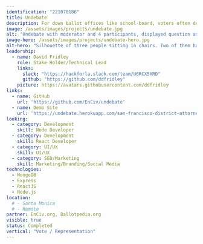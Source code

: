 ```yaml
---
identification: "221070186"
title: Undebate
description: For down ballot offices like school-board, voters often don’t know the candidates, so they skip it. With declining media attention, candidates for these offices have a hard time being heard by voters. But electing good people is important!<br /><br /> Undebates are automated online video Q&A so candidates can be heard, and voters can quickly decide - for every candidate, for every election, across the US.
image: /assets/images/projects/undebate.jpg
alt: 'Undebate with moderator and 4 participants, displayed question as "Why are you running for office?".'
image-hero: /assets/images/projects/undebate-hero.jpg
alt-hero: "Silhouette of three people sitting in chairs. Two of them have empty speach bubbles over their heads."
leadership:
  - name: David Fridley
    role: Stake Holder/Technical Lead
    links:
      slack: "https://hackforla.slack.com/team/U6RCX5XRD"
      github: "https://github.com/ddfridley"
    picture: https://avatars.githubusercontent.com/ddfridley
links:
  - name: GitHub
    url: 'https://github.com/EnCiv/undebate'
  - name: Demo Site
    url: 'https://undebate.herokuapp.com/san-francisco-district-attorney'
looking:
  - category: Development
    skill: Node Developer
  - category: Development
    skill: React Developer
  - category: UI/UX
    skill: UI/UX
  - category: SEO/Marketing
    skill: Marketing/Branding/Social Media
technologies:
  - MongoDB
  - Express
  - ReactJS
  - Node.js
location:
  # - Santa Monica
  # - Remote
partner: EnCiv.org, Ballotpedia.org
visible: true
status: Completed
vertical: "Vote / Representation"
---
```

